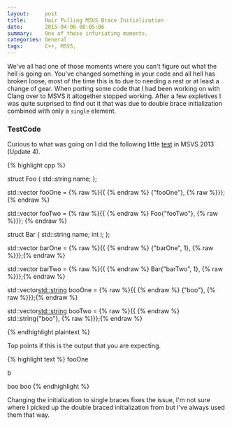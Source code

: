 ```yaml
---
layout:     post
title:      Hair Pulling MSVS Brace Initialization
date:       2015-04-06 08:05:06
summary:    One of those infuriating moments.
categories: General
tags: 		C++, MSVS,
---
```


We've all had one of those moments where you can't figure out what the hell is going on. You've changed something in your code and all hell has broken loose, most of the time this is to due to needing a rest or at least a change of gear. When porting some code that I had been working on with Clang over to MSVS it altogether stopped working. After a few expletives I was quite surprised to find out it that was due to double brace initialization combined with only a `single` element.

### TestCode

Curious to what was going on I did the following little [test](http://pastie.org/10048059) in MSVS 2013 (Update 4).

{% highlight cpp %}

struct Foo {
  std::string name;
};
 
std::vector<Foo> fooOne = {% raw %}{{ {% endraw %}
  {"fooOne"},
{% raw %}}};{% endraw %}

std::vector<Foo> fooTwo = {% raw %}{{ {% endraw %}
  Foo{"fooTwo"},
{% raw %}}}; {% endraw %}

struct Bar {
  std::string name;
  int i;
};
 
std::vector<Bar> barOne = {% raw %}{{ {% endraw %}
  {"barOne", 1},
{% raw %}}};{% endraw %}

std::vector<Bar> barTwo = {% raw %}{{ {% endraw %}
  Bar{"barTwo", 1},
{% raw %}}};{% endraw %}

std::vector<std::string> booOne = {% raw %}{{ {% endraw %}
  {"boo"},
{% raw %}}};{% endraw %}

std::vector<std::string> booTwo = {% raw %}{{ {% endraw %}
  std::string{"boo"},
{% raw %}}};{% endraw %}

{% endhighlight plaintext %}

Top points if this is the output that you are expecting.

{% highlight text %}
fooOne

b

boo
boo
{% endhighlight %}

Changing the initialization to single braces fixes the issue, I'm not sure where I picked up the double braced initialization from but I've always used them that way.
